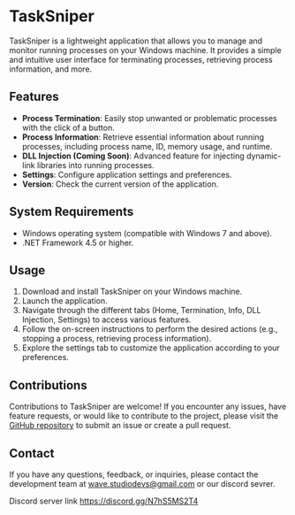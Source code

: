 # TaskSniper

TaskSniper is a lightweight application that allows you to manage and monitor running processes on your Windows machine. It provides a simple and intuitive user interface for terminating processes, retrieving process information, and more.

## Features

- **Process Termination**: Easily stop unwanted or problematic processes with the click of a button.
- **Process Information**: Retrieve essential information about running processes, including process name, ID, memory usage, and runtime.
- **DLL Injection (Coming Soon)**: Advanced feature for injecting dynamic-link libraries into running processes.
- **Settings**: Configure application settings and preferences.
- **Version**: Check the current version of the application.

## System Requirements

- Windows operating system (compatible with Windows 7 and above).
- .NET Framework 4.5 or higher.

## Usage

1. Download and install TaskSniper on your Windows machine.
2. Launch the application.
3. Navigate through the different tabs (Home, Termination, Info, DLL Injection, Settings) to access various features.
4. Follow the on-screen instructions to perform the desired actions (e.g., stopping a process, retrieving process information).
5. Explore the settings tab to customize the application according to your preferences.

## Contributions

Contributions to TaskSniper are welcome! If you encounter any issues, have feature requests, or would like to contribute to the project, please visit the [GitHub repository](https://github.com/HAMMER411/TaskSniper) to submit an issue or create a pull request.

## Contact

If you have any questions, feedback, or inquiries, please contact the development team at wave.studiodevs@gmail.com or our discord sevrer.

Discord server link
https://discord.gg/N7hS5MS2T4


